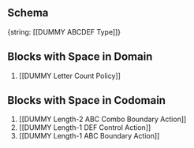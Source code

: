 ## Schema

{string: [[DUMMY ABCDEF Type]]}

## Blocks with Space in Domain
1. [[DUMMY Letter Count Policy]]

## Blocks with Space in Codomain
1. [[DUMMY Length-2 ABC Combo Boundary Action]]
2. [[DUMMY Length-1 DEF Control Action]]
3. [[DUMMY Length-1 ABC Boundary Action]]

